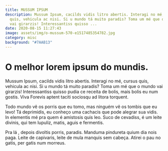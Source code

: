 ```yaml
---
title: MUSSUM IPSUM
description: Mussum Ipsum, cacilds vidis litro abertis. Interagi no mé, cursus
  quis, vehicula ac nisi. Si u mundo tá muito paradis? Toma um mé que o mundo
  vai girarzis! Interessantiss quisso ...
date: 2020-08-15 11:27:43
image: assets/img/o-mussum-570-e1517485354782.jpg
category: misc
background: "#7AAB13"
---
```

# O melhor lorem ipsum do mundis.

Mussum Ipsum, cacilds vidis litro abertis. Interagi no mé, cursus quis, vehicula ac nisi. Si u mundo tá muito paradis? Toma um mé que o mundo vai girarzis! Interessantiss quisso pudia ce receita de bolis, mais bolis eu num gostis. Viva Forevis aptent taciti sociosqu ad litora torquent.

Todo mundo vê os porris que eu tomo, mas ninguém vê os tombis que eu levo! Tá deprimidis, eu conheço uma cachacis que pode alegrar sua vidis. In elementis mé pra quem é amistosis quis leo. Suco de cevadiss, é um leite divinis, qui tem lupuliz, matis, aguis e fermentis.

Pra lá , depois divoltis porris, paradis. Manduma pindureta quium dia nois paga. Leite de capivaris, leite de mula manquis sem cabeça. Atirei o pau no gatis, per gatis num morreus.